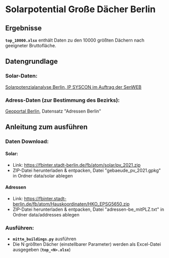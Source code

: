 # Solarpotential Große Dächer Berlin

## Ergebnisse
**`top_10000.xlsx`** enthält Daten zu den 10000 größten Dächern nach geeigneter Bruttofläche.

## Datengrundlage
### Solar-Daten: 
[Solarpotenzialanalyse Berlin, IP SYSCON im Auftrag der SenWEB](https://energieatlas.berlin.de/project/cardoMap/docs/Abschlussdokumentation_Solarpotenziale_Berlin_IP_SYSCON.pdf)
### Adress-Daten (zur Bestimmung des Bezirks):
[Geoportal Berlin](https://fbinter.stadt-berlin.de/fb/index.jsp), Datensatz "Adressen Berlin"
## Anleitung zum ausführen
### Daten Download:
#### Solar:
- Link: https://fbinter.stadt-berlin.de/fb/atom/solar/pv_2021.zip
- ZIP-Datei herunterladen & entpacken, Datei "gebaeude_pv_2021.gpkg" in Ordner data/solar ablegen
#### Adressen
- Link: https://fbinter.stadt-berlin.de/fb/atom/Hauskoordinaten/HKO_EPSG5650.zip
- ZIP-Datei herunterladen & entpacken, Datei "adressen-be_mitPLZ.txt" in Ordner data/addresses ablegen
### Ausführen:
- **`mitte_buildings.py`** ausführen
- Die N größten Dächer (einstellbarer Parameter) werden als Excel-Datei ausgegeben (**`top_<N>.xlsx`**)